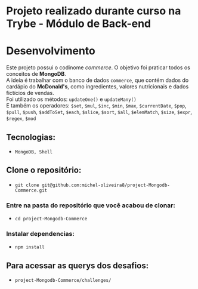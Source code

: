 # Projeto realizado durante curso na Trybe - Módulo de Back-end

# Desenvolvimento

Este projeto possui o codinome _commerce_. O objetivo foi praticar todos os conceitos de **MongoDB**.
<br>
A ideia é trabalhar com o banco de dados `commerce`, que contém dados do cardápio do **McDonald's**, como ingredientes, valores nutricionais e dados fictícios de vendas.
<br>
  Foi utilizado os métodos: `updateOne()` e `updateMany()`
<br>
  E também os operadores: `$set`, `$mul`, `$inc`, `$min`, `$max`, `$currentDate`, `$pop`, `$pull`, `$push`, `$addToSet`, `$each`, `$slice`,  `$sort`, `$all`, `$elemMatch`, `$size`, `$expr`, `$regex`, `$mod`
  
  ## Tecnologias:
  
   - `MongoDB, Shell`

## Clone o repositório:

 - `git clone git@github.com:michel-oliveira8/project-Mongodb-Commerce.git`

### Entre na pasta do repositório que você acabou de clonar:

 - `cd project-Mongodb-Commerce`

### Instalar dependencias:

 - `npm install`

## Para acessar as querys dos desafios:

- `project-Mongodb-Commerce/challenges/`





